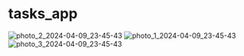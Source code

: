 # tasks_app


![photo_2_2024-04-09_23-45-43](https://github.com/ramy23149/tasks_app/assets/151165198/171160a8-498f-4b1d-ba1d-55d10fa08b22)
![photo_1_2024-04-09_23-45-43](https://github.com/ramy23149/tasks_app/assets/151165198/1db1bf41-c92c-4271-aef9-046b567e3a60)
![photo_3_2024-04-09_23-45-43](https://github.com/ramy23149/tasks_app/assets/151165198/100dbbae-1458-4e66-9690-0f4f2c3aa2d6)
